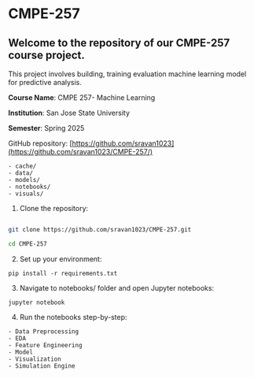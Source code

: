 # CMPE-257

## Welcome to the repository of our CMPE-257 course project.
This project involves building, training evaluation machine learning model for predictive analysis.


**Course Name**: CMPE 257- Machine Learning

**Institution**: San Jose State University

**Semester**: Spring 2025

GitHub repository: [https://github.com/sravan1023](https://github.com/sravan1023/CMPE-257/)

```
- cache/
- data/
- models/
- notebooks/
- visuals/
```

1. Clone the repository:
```bash

git clone https://github.com/sravan1023/CMPE-257.git

cd CMPE-257
```

2. Set up your environment:
```
pip install -r requirements.txt
```
3. Navigate to notebooks/ folder and open Jupyter notebooks:
```
jupyter notebook
```
4. Run the notebooks step-by-step:

```
- Data Preprocessing
- EDA
- Feature Engineering
- Model
- Visualization
- Simulation Engine
```
